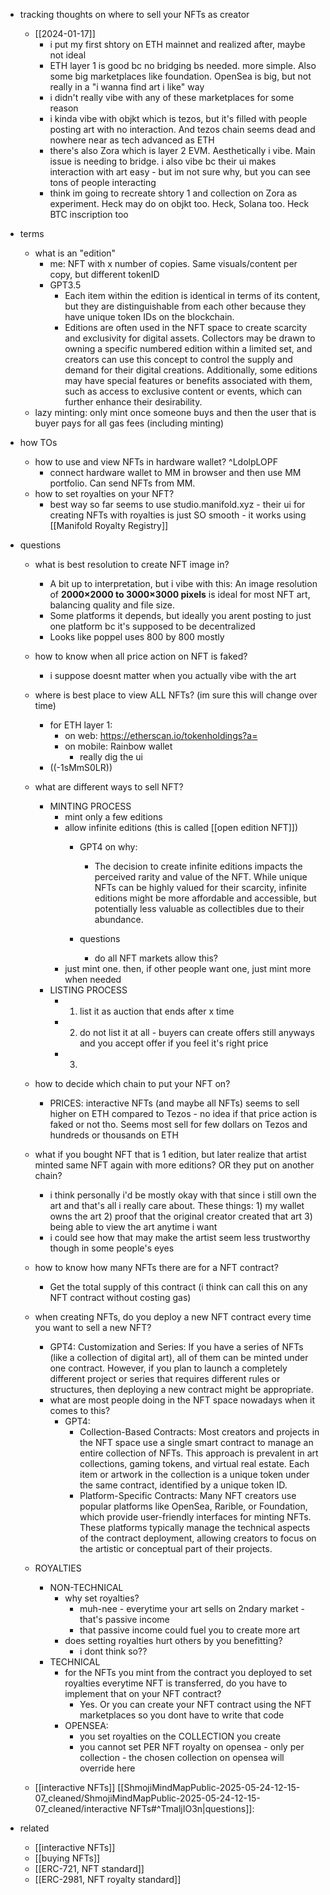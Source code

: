   * tracking thoughts on where to sell your NFTs as creator
    * [[2024-01-17]]
      * i put my first shtory on ETH mainnet and realized after, maybe not ideal
      * ETH layer 1 is good bc no bridging bs needed. more simple. Also some big marketplaces like foundation. OpenSea is big, but not really in a "i wanna find art i like" way
      * i didn't really vibe with any of these marketplaces for some reason
      * i kinda vibe with objkt which is tezos, but it's filled with people posting art with no interaction. And tezos chain seems dead and nowhere near as tech advanced as ETH
      * there's also Zora which is layer 2 EVM. Aesthetically i vibe. Main issue is needing to bridge. i also vibe bc their ui makes interaction with art easy - but im not sure why, but you can see tons of people interacting
      * think im going to recreate shtory 1 and collection on Zora as experiment. Heck may do on objkt too. Heck, Solana too. Heck BTC inscription too

  * terms
    * what is an "edition"
      * me: NFT with x number of copies. Same visuals/content per copy, but different tokenID
      * GPT3.5
        * Each item within the edition is identical in terms of its content, but they are distinguishable from each other because they have unique token IDs on the blockchain.
        * Editions are often used in the NFT space to create scarcity and exclusivity for digital assets. Collectors may be drawn to owning a specific numbered edition within a limited set, and creators can use this concept to control the supply and demand for their digital creations. Additionally, some editions may have special features or benefits associated with them, such as access to exclusive content or events, which can further enhance their desirability.
    * lazy minting: only mint once someone buys and then the user that is buyer pays for all gas fees (including minting)
  * how TOs
    * how to use and view NFTs in hardware wallet? ^LdolpLOPF
      * connect hardware wallet to MM in browser and then use MM portfolio. Can send NFTs from MM.
    * how to set royalties on your NFT?
      * best way so far seems to use studio.manifold.xyz - their ui for creating NFTs with royalties is just SO smooth - it works using [[Manifold Royalty Registry]]
  * questions
    * what is best resolution to create NFT image in?
      * A bit up to interpretation, but i vibe with this: An image resolution of **2000×2000 to 3000×3000 pixels** is ideal for most NFT art, balancing quality and file size.
      * Some platforms it depends, but ideally you arent posting to just one platform bc it's supposed to be decentralized
      * Looks like poppel uses 800 by 800 mostly
    * how to know when all price action on NFT is faked?
      * i suppose doesnt matter when you actually vibe with the art
    * where is best place to view ALL NFTs? (im sure this will change over time)
      * for ETH layer 1:
        * on web: https://etherscan.io/tokenholdings?a=
        * on mobile: Rainbow wallet
          * really dig the ui
      * ((-1sMmS0LR))
    * what are different ways to sell NFT?
      * MINTING PROCESS
        * mint only a few editions
        * allow infinite editions (this is called [[open edition NFT]])
          * GPT4 on why:
            * The decision to create infinite editions impacts the perceived rarity and value of the NFT. While unique NFTs can be highly valued for their scarcity, infinite editions might be more affordable and accessible, but potentially less valuable as collectibles due to their abundance.

          * questions
            * do all NFT markets allow this?
        * just mint one. then, if other people want one, just mint more when needed
      * LISTING PROCESS
        * 1) list it as auction that ends after x time
        * 2) do not list it at all - buyers can create offers still anyways and you accept offer if you feel it's right price
        * 3) 
    * how to decide which chain to put your NFT on?
      * PRICES: interactive NFTs (and maybe all NFTs) seems to sell higher on ETH compared to Tezos - no idea if that price action is faked or not tho. Seems most sell for few dollars on Tezos and hundreds or thousands on ETH

    * what if you bought NFT that is 1 edition, but later realize that artist minted same NFT again with more editions? OR they put on another chain?
      * i think personally i'd be mostly okay with that since i still own the art and that's all i really care about. These things: 1) my wallet owns the art 2) proof that the original creator created that art 3) being able to view the art anytime i want
      * i could see how that may make the artist seem less trustworthy though in some people's eyes
    * how to know how many NFTs there are for a NFT contract?
      * Get the total supply of this contract (i think can call this on any NFT contract without costing gas)
    * when creating NFTs, do you deploy a new NFT contract every time you want to sell a new NFT?
      * GPT4: Customization and Series: If you have a series of NFTs (like a collection of digital art), all of them can be minted under one contract. However, if you plan to launch a completely different project or series that requires different rules or structures, then deploying a new contract might be appropriate.
      * what are most people doing in the NFT space nowadays when it comes to this?
        * GPT4:
          * Collection-Based Contracts: Most creators and projects in the NFT space use a single smart contract to manage an entire collection of NFTs. This approach is prevalent in art collections, gaming tokens, and virtual real estate. Each item or artwork in the collection is a unique token under the same contract, identified by a unique token ID.
          * Platform-Specific Contracts: Many NFT creators use popular platforms like OpenSea, Rarible, or Foundation, which provide user-friendly interfaces for minting NFTs. These platforms typically manage the technical aspects of the contract deployment, allowing creators to focus on the artistic or conceptual part of their projects.
    * ROYALTIES
      * NON-TECHNICAL
        * why set royalties?
          * muh-nee - everytime your art sells on 2ndary market - that's passive income
          * that passive income could fuel you to create more art
        * does setting royalties hurt others by you benefitting?
          * i dont think so??
      * TECHNICAL
        * for the NFTs you mint from the contract you deployed to set royalties everytime NFT is transferred, do you have to implement that on your NFT contract?
          * Yes. Or you can create your NFT contract using the NFT marketplaces so you dont have to write that code
        * OPENSEA:
          * you set royalties on the COLLECTION you create
          * you cannot set PER NFT royalty on opensea - only per collection - the chosen collection on opensea will override here
    * [[interactive NFTs]] [[ShmojiMindMapPublic-2025-05-24-12-15-07_cleaned/ShmojiMindMapPublic-2025-05-24-12-15-07_cleaned/interactive NFTs#^TmaljIO3n|questions]]:
  * related
    * [[interactive NFTs]]
    * [[buying NFTs]]
    * [[ERC-721, NFT standard]]
    * [[ERC-2981, NFT royalty standard]]